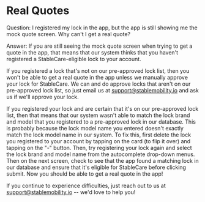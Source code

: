 # Real Quotes

Question: I registered my lock in the app, but the app is still showing me the mock quote screen. Why can't I get a real quote?

Answer: If you are still seeing the mock quote screen when trying to get a quote in the app, that means that our system thinks that you haven't registered a StableCare-eligible lock to your account.

If you registered a lock that's not on our pre-approved lock list, then you won't be able to get a real quote in the app unless we manually approve your lock for StableCare. We can and do approve locks that aren't on our pre-approved lock list, so just email us at support@stablemobility.io and ask us if we'll approve your lock.

If you registered your lock and are certain that it's on our pre-approved lock list, then that means that our system wasn't able to match the lock brand and model that you registered to a pre-approved lock in our database. This is probably because the lock model name you entered doesn't exactly match the lock model name in our system. To fix this, first delete the lock you registered to your account by tapping on the card (to flip it over) and tapping on the "-" button. Then, try registering your lock again and select the lock brand and model name from the autocomplete drop-down menus. Then on the next screen, check to see that the app found a matching lock in our database and ensure that it's eligible for StableCare before clicking submit. Now you should be able to get a real quote in the app!

If you continue to experience difficulties, just reach out to us at support@stablemobility.io -- we'd love to help you!
